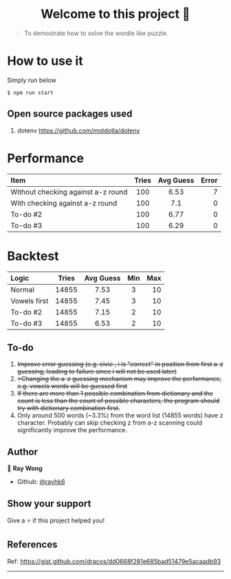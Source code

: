 <h1 align="center">Welcome to this project 👋</h1>
<p>
</p>

> To demostrate how to solve the wordle like puzzle.

# How to use it

Simply run below

`$ npm run start`

## Open source packages used

1. dotenv https://github.com/motdotla/dotenv

# Performance

| Item                               | Tries | Avg Guess | Error |
| :--------------------------------- | :---: | :-------: | ----: |
| Without checking against a-z round |  100  |   6.53    |     7 |
| With checking against a-z round    |  100  |    7.1    |     0 |
| To-do #2                           |  100  |   6.77    |     0 |
| To-do #3                           |  100  |   6.29    |     0 |

# Backtest

| Logic        | Tries | Avg Guess | Min | Max |
| :----------- | :---: | :-------: | :-: | --: |
| Normal       | 14855 |   7.53    |  3  |  10 |
| Vowels first | 14855 |   7.45    |  3  |  10 |
| To-do #2     | 14855 |   7.15    |  2  |  10 |
| To-do #3     | 14855 |   6.53    |  2  |  10 |

## To-do

1. <s>Improve error guessing (e.g. civic , i is "correct" in position from first a-z guessing, leading to failure since i will not be used later)</s>
2. <s>>Changing the a-z guessing mechanism may improve the performance, e.g. vowels words will be guessed first</s>
3. <s>If there are more than 1 possible combination from dictionary and the count is less than the count of possible characters, the program should try with dictionary combination first.</s>
4. Only around 500 words (~3.3%) from the word list (14855 words) have z character. Probably can skip checking z from a-z scanning could significantly improve the performance.

## Author

👤 **Ray Wong**

- Github: [@rayhk6](https://github.com/rayhk6)

## Show your support

Give a ⭐️ if this project helped you!

## References

Ref: https://gist.github.com/dracos/dd0668f281e685bad51479e5acaadb93

---
